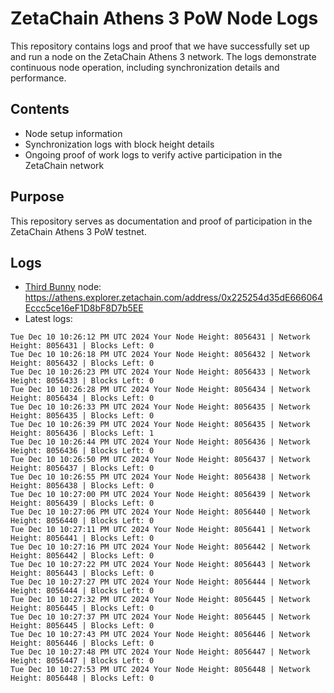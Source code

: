 # ZetaChain Athens 3 PoW Node Logs
This repository contains logs and proof that we have successfully set up and run a node on the ZetaChain Athens 3 network. The logs demonstrate continuous node operation, including synchronization details and performance.

## Contents
- Node setup information
- Synchronization logs with block height details
- Ongoing proof of work logs to verify active participation in the ZetaChain network

## Purpose
This repository serves as documentation and proof of participation in the ZetaChain Athens 3 PoW testnet.

## Logs

- [Third Bunny](https://thirdbunny.xyz/) node: https://athens.explorer.zetachain.com/address/0x225254d35dE666064Eccc5ce16eF1D8bF8D7b5EE
- Latest logs:
```
Tue Dec 10 10:26:12 PM UTC 2024 Your Node Height: 8056431 | Network Height: 8056431 | Blocks Left: 0
Tue Dec 10 10:26:18 PM UTC 2024 Your Node Height: 8056432 | Network Height: 8056432 | Blocks Left: 0
Tue Dec 10 10:26:23 PM UTC 2024 Your Node Height: 8056433 | Network Height: 8056433 | Blocks Left: 0
Tue Dec 10 10:26:28 PM UTC 2024 Your Node Height: 8056434 | Network Height: 8056434 | Blocks Left: 0
Tue Dec 10 10:26:33 PM UTC 2024 Your Node Height: 8056435 | Network Height: 8056435 | Blocks Left: 0
Tue Dec 10 10:26:39 PM UTC 2024 Your Node Height: 8056435 | Network Height: 8056436 | Blocks Left: 1
Tue Dec 10 10:26:44 PM UTC 2024 Your Node Height: 8056436 | Network Height: 8056436 | Blocks Left: 0
Tue Dec 10 10:26:50 PM UTC 2024 Your Node Height: 8056437 | Network Height: 8056437 | Blocks Left: 0
Tue Dec 10 10:26:55 PM UTC 2024 Your Node Height: 8056438 | Network Height: 8056438 | Blocks Left: 0
Tue Dec 10 10:27:00 PM UTC 2024 Your Node Height: 8056439 | Network Height: 8056439 | Blocks Left: 0
Tue Dec 10 10:27:06 PM UTC 2024 Your Node Height: 8056440 | Network Height: 8056440 | Blocks Left: 0
Tue Dec 10 10:27:11 PM UTC 2024 Your Node Height: 8056441 | Network Height: 8056441 | Blocks Left: 0
Tue Dec 10 10:27:16 PM UTC 2024 Your Node Height: 8056442 | Network Height: 8056442 | Blocks Left: 0
Tue Dec 10 10:27:22 PM UTC 2024 Your Node Height: 8056443 | Network Height: 8056443 | Blocks Left: 0
Tue Dec 10 10:27:27 PM UTC 2024 Your Node Height: 8056444 | Network Height: 8056444 | Blocks Left: 0
Tue Dec 10 10:27:32 PM UTC 2024 Your Node Height: 8056445 | Network Height: 8056445 | Blocks Left: 0
Tue Dec 10 10:27:37 PM UTC 2024 Your Node Height: 8056445 | Network Height: 8056445 | Blocks Left: 0
Tue Dec 10 10:27:43 PM UTC 2024 Your Node Height: 8056446 | Network Height: 8056446 | Blocks Left: 0
Tue Dec 10 10:27:48 PM UTC 2024 Your Node Height: 8056447 | Network Height: 8056447 | Blocks Left: 0
Tue Dec 10 10:27:53 PM UTC 2024 Your Node Height: 8056448 | Network Height: 8056448 | Blocks Left: 0
```
